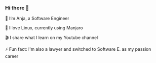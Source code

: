 ### Hi there 👋

🔭 I’m Anja, a Software Engineer

🐧 I love Linux, currently using Manjaro

🎬 I share what I learn on my Youtube channel

⚡ Fun fact: I'm also a lawyer and switched to Software E. as my passion career
